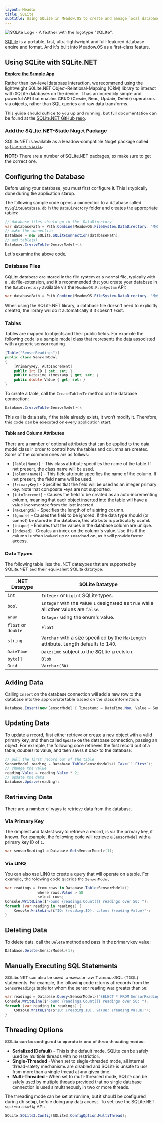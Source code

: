 ```yaml
---
layout: Meadow
title: SQLite
subtitle: Using SQLite in Meadow.OS to create and manage local databases.
---
```


![SQLite Logo - A feather with the logotype "SQLIte".](SQLite370.svg)

[SQLite](https://www.sqlite.org/) is a portable, fast, ultra-lightweight and full-featured database engine and format. And it's built into Meadow.OS as a first-class feature.

## Using SQLite with SQLite.NET

**[Explore the Sample App](https://github.com/WildernessLabs/Meadow.Core.Samples/tree/main/Source/Meadow.Core.Samples/OS/SQLite)**

Rather than low-level database interaction, we recommend using the lightweight SQLite.NET Object-Relational-Mapping (ORM) library to interact with SQLite databases on the device. It has an incredibly simple and powerful API that enables CRUD (Create, Read, Update, Delete) operations via objects, rather than SQL queries and raw data transforms.

This guide should suffice to you up and running, but full documentation can be found at the [SQLite.NET GitHub repo](https://github.com/praeclarum/sqlite-net/wiki).


### Add the SQLite.NET-Static Nuget Package

SQLite.NET is available as a Meadow-compatible Nuget package called [`sqlite-net-static`](https://www.nuget.org/packages/sqlite-net-static). 

**NOTE:** There are a number of SQLite.NET packages, so make sure to get the correct one.

## Configuring the Database

Before using your database, you must first configure it. This is typically done during the application starup.

The following sample code opens a connection to a database called `MySqliteDatabase.db` in the `DataDirectory` folder and creates the appropriate tables:

```csharp
// database files should go in the `DataDirectory`
var databasePath = Path.Combine(MeadowOS.FileSystem.DataDirectory, "MySqliteDatabase.db");
// make the connection
Database = new SQLite.SQLiteConnection(databasePath);
// add table(s)
Database.CreateTable<SensorModel>();
```

Let's examine the above code.

### Database Files

SQLite database are stored in the file system as a normal file, typically with a `.db` file-extension, and it's recommended that you create your database in the `DataDirectory` available via the `MeadowOS.FileSystem` API:

```csharp
var databasePath = Path.Combine(MeadowOS.FileSystem.DataDirectory, "MySqliteDatabase.db");
```

When using the SQLite.NET library, a database file doesn't need to explicitly created, the library will do it automatically if it doesn't exist.

### Tables

Tables are mapped to objects and their public fields. For example the following code is a sample model class that represents the data associated with a generic sensor reading:

```csharp
[Table("SensorReadings")]
public class SensorModel
{
    [PrimaryKey, AutoIncrement]
    public int ID { get; set; }
    public DateTime Timestamp { get; set; }
    public double Value { get; set; }
}
```

To create a table, call the `CreateTable<T>` method on the database connection:

```csharp
Database.CreateTable<SensorModel>();
```

This call is data safe, if the table already exists, it won't modify it. Therefore, this code can be executed on every application start.


#### Table and Column Attributes

There are a number of optional attributes that can be applied to the data model class in order to control how the tables and columns are created. Some of the common ones are as follows:

 * `[Table(Name)]` - This class attribute specifies the name of the table. If not present, the class name will be used.
 * `[Column(name)]` - This field attribute specifies the name of the column. If not present, the field name will be used.
 * `[PrimaryKey]` - Specifies that the field will be used as an integer primary key. Note that composite keys are not supported.
 * `[AutoIncremet]` - Causes the field to be created as an auto-incrementing column, meaning that each object inserted into the table will have a value incremented from the last inserted.
 * `[MaxLength]` - Specifies the length of of a string column.
 * `[Ignore]` - Causes the field to be ignored. If the data type should (or cannot) be stored in the database, this attribute is particularly useful.
 * `[Unique]` - Ensures that the values in the database column are unique.
 * `[Indexed]` - Creates an index on the column's value. Use this if the column is often looked up or searched on, as it will provide faster access.

### Data Types

The following table lists the .NET datatypes that are supported by SQLite.NET and their equivalent SQLite datatype:

| .NET Datatype | SQLite Datatype |
|---------------|-----------------|
| `int`         | `Integer` or `bigint` SQLite types. |
| `bool`        | `Integer` with the value `1` designated as `true` while all other values are `false`. |
| `enum`        | `Integer` using the enum's value. |
| `float` or `double` | `Float` |
| `string`      | `Varchar` with a size specified by the `MaxLength` attribute. Length defaults to 140. |
| `DateTime`    | `Datetime` subject to the SQLite precision. |
| `byte[]`      | `Blob` |
| `Guid`        | `Varchar(30)` |


## Adding Data

Calling `Insert` on the database connection will add a new row to the database into the appropriate table based on the class information:

```csharp
Database.Insert(new SensorModel { Timestamp = DateTime.Now, Value = SensorValue });
```

## Updating Data

To update a record, first either retrieve or create a new object with a valid primary key, and then called `Update` on the database connection, passing an object. For example, the following code retrieves the first record out of a table, doubles its value, and then saves it back to the database:

```csharp
// pull the first record out of the table
SensorModel reading = Database.Table<SensorModel>().Take(1).First();
// change the value
reading.Value = reading.Value * 2;
// update the data
Database.Update(reading);
```

## Retrieving Data

There are a number of ways to retrieve data from the database. 

### Via Primary Key

The simplest and fastest way to retrieve a record, is via the primary key, if known. For example, the following code will retrieve a `SensorModel` with a primary key ID of `1`.

```csharp
var sensorReading1 = Database.Get<SensorModel>(1);
```

### Via LINQ

You can also use LINQ to create a query that will operate on a table. For example, the folowing code queries the `SensorModel`

```csharp
var readings = from rows in Database.Table<SensorModel>()
               where rows.Value > 50
               select rows;
Console.WriteLine($"Found {readings.Count()} readings over 50: ");
foreach (var reading in readings) {
    Console.WriteLine($"ID: {reading.ID}, value: {reading.Value}");
}
```

## Deleting Data

To delete data, call the `Delete` method and pass in the primary key value:

```csharp
Database.Delete<SensorModel>(1);
```

## Manually Executing SQL Statements

SQLite.NET can also be used to execute raw Transact-SQL (TSQL) statements. For example, the following code returns all records from the `SensorReadings` table for whom the sensor reading was greater than `50`:

```csharp
var readings = Database.Query<SensorModel>("SELECT * FROM SensorReadings WHERE value > ?", 50);
Console.WriteLine($"Found {readings.Count()} readings over 50: ");
foreach (var reading in readings) {
    Console.WriteLine($"ID: {reading.ID}, value: {reading.Value}");
}
```

## Threading Options

SQLite can be configured to operate in one of three threading modes:
 
 * **Serialized (Default)** - This is the default mode. SQLite can be safely used by multiple threads with no restriction.
 * **Single-Threaded** - When set to single-threaded mode, all internal thread-safety mechanisms are disabled and SQLite is unsafe to use from more than a single thread at any given time.
 * **Multi-Threaded** - When set to multi-threaded mode, SQLite can be safely used by multiple threads provided that no single database connection is used simultaneously in two or more threads.

The threading mode can be set at runtime, but it should be configured during db setup, before doing any data access. To set, use the SQLite.NET `SQLite3.Config` API:

```csharp
SQLite.SQLite3.Config(SQLite3.ConfigOption.MultiThread);
```
